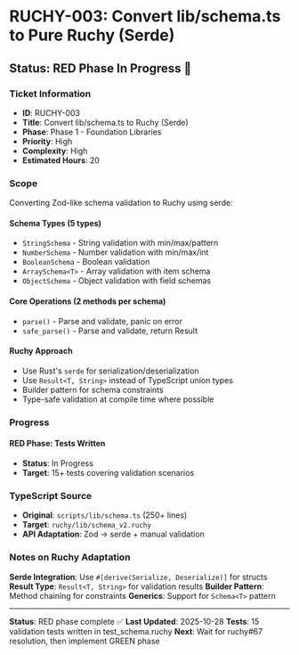 # RUCHY-003: Convert lib/schema.ts to Pure Ruchy (Serde)

## Status: RED Phase In Progress 🔴

### Ticket Information
- **ID**: RUCHY-003
- **Title**: Convert lib/schema.ts to Ruchy (Serde)
- **Phase**: Phase 1 - Foundation Libraries
- **Priority**: High
- **Complexity**: High
- **Estimated Hours**: 20

### Scope

Converting Zod-like schema validation to Ruchy using serde:

#### Schema Types (5 types)
- `StringSchema` - String validation with min/max/pattern
- `NumberSchema` - Number validation with min/max/int
- `BooleanSchema` - Boolean validation
- `ArraySchema<T>` - Array validation with item schema
- `ObjectSchema` - Object validation with field schemas

#### Core Operations (2 methods per schema)
- `parse()` - Parse and validate, panic on error
- `safe_parse()` - Parse and validate, return Result

#### Ruchy Approach
- Use Rust's `serde` for serialization/deserialization
- Use `Result<T, String>` instead of TypeScript union types
- Builder pattern for schema constraints
- Type-safe validation at compile time where possible

### Progress

#### RED Phase: Tests Written
- **Status**: In Progress
- **Target**: 15+ tests covering validation scenarios

### TypeScript Source
- **Original**: `scripts/lib/schema.ts` (250+ lines)
- **Target**: `ruchy/lib/schema_v2.ruchy`
- **API Adaptation**: Zod → serde + manual validation

### Notes on Ruchy Adaptation

**Serde Integration**: Use `#[derive(Serialize, Deserialize)]` for structs
**Result Type**: `Result<T, String>` for validation results
**Builder Pattern**: Method chaining for constraints
**Generics**: Support for `Schema<T>` pattern

---

**Status**: RED phase complete ✅
**Last Updated**: 2025-10-28
**Tests**: 15 validation tests written in test_schema.ruchy
**Next**: Wait for ruchy#67 resolution, then implement GREEN phase
